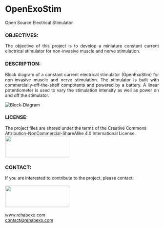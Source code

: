# OpenExoStim
Open Source Electrical Stimulator

### OBJECTIVES:
<P align="justify"> The objective of this project is to develop a miniature constant current electrical stimulator for non-invasive muscle and nerve stimulation.

### DESCRIPTION:
<P align="justify"> Block diagram of a constant current electrical stimulator (OpenExoStim) for non-invasive muscle and nerve stimulation. The stimulator is built with commercially-off-the-shelf compotents and powered by a battery. A linear potentiometer is used to vary the stimulation intensity as well as power on and off the stimulator.

![Block-Diagram](https://github.com/RehabExo/OpenExoStim/blob/main/BlockDiagram.png)

### LICENSE:
The project files are shared under the terms of the Creative Commons Attribution-NonCommercial-ShareAlike 4.0 International License. <br/>
<img src="https://github.com/RehabExo/OpenExoAmp/blob/main/by-nc-sa.png" width="210" height="70"><br/>

### CONTACT:
If you are interested to contribute to the project, please contact: <br/>  
<img src="https://github.com/RehabExo/OpenExoAmp/blob/main/RehabExo_web.jpeg" width="210" height="70"> <br/>  
www.rehabexo.com <br/>
contact@rehabexo.com <br/>
